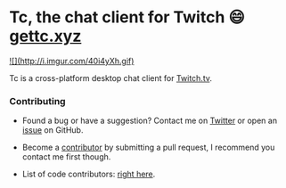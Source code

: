 # Tc, the chat client for Twitch :smile: [gettc.xyz](http://gettc.xyz)

<a href="http://gettc.xyz/" target="_blank">
    ![](http://i.imgur.com/40i4yXh.gif)
</a>

Tc is a cross-platform desktop chat client for [Twitch.tv](http://www.twitch.tv/).

### Contributing
- Found a bug or have a suggestion? Contact me on [Twitter](https://twitter.com/k3nt0456) or open an [issue](https://github.com/mccxiv/tc/issues) on GitHub.
- Become a [contributor](https://github.com/mccxiv/tc/graphs/contributors) by submitting a pull request, I recommend you contact me first though.

- List of code contributors: [right here](https://github.com/mccxiv/tc/graphs/contributors).
